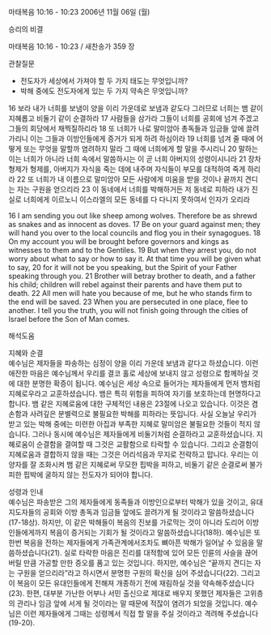 마태복음 10:16 - 10:23 
2006년 11월 06일 (월)

승리의 비결



마태복음 10:16 - 10:23 / 새찬송가 359 장


관찰질문
- 전도자가 세상에서 가져야 할 두 가지 태도는 무엇입니까?
- 박해 중에도 전도자에게 있는 두 가지 약속은 무엇입니까?  

16 보라 내가 너희를 보냄이 양을 이리 가운데로 보냄과 같도다 그러므로 너희는 뱀 같이 지혜롭고 비둘기 같이 순결하라 17 사람들을 삼가라 그들이 너희를 공회에 넘겨 주겠고 그들의 회당에서 채찍질하리라 18 또 너희가 나로 말미암아 총독들과 임금들 앞에 끌려 가리니 이는 그들과 이방인들에게 증거가 되게 하려 하심이라 19 너희를 넘겨 줄 때에 어떻게 또는 무엇을 말할까 염려하지 말라 그 때에 너희에게 할 말을 주시리니 20 말하는 이는 너희가 아니라 너희 속에서 말씀하시는 이 곧 너희 아버지의 성령이시니라 21 장차 형제가 형제를, 아버지가 자식을 죽는 데에 내주며 자식들이 부모를 대적하여 죽게 하리라 22 또 너희가 내 이름으로 말미암아 모든 사람에게 미움을 받을 것이나 끝까지 견디는 자는 구원을 얻으리라 23 이 동네에서 너희를 박해하거든 저 동네로 피하라 내가 진실로 너희에게 이르노니 이스라엘의 모든 동네를 다 다니지 못하여서 인자가 오리라  

16  I am sending you out like sheep among wolves. Therefore be as shrewd as snakes and as innocent as doves. 17  Be on your guard against men; they will hand you over to the local councils and flog you in their synagogues. 18  On my account you will be brought before governors and kings as witnesses to them and to the Gentiles. 19  But when they arrest you, do not worry about what to say or how to say it. At that time you will be given what to say, 20  for it will not be you speaking, but the Spirit of your Father speaking through you. 21  Brother will betray brother to death, and a father his child; children will rebel against their parents and have them put to death. 22  All men will hate you because of me, but he who stands firm to the end will be saved. 23  When you are persecuted in one place, flee to another. I tell you the truth, you will not finish going through the cities of Israel before the Son of Man comes.

해석도움





지혜와 순결  
예수님은 제자들을 파송하는 심정이 양을 이리 가운데 보냄과 같다고 하셨습니다. 이런 애잔한 마음은 예수님께서 우리를 결코 홀로 세상에 보내지 않고 성령으로 함께하실 것에 대한 분명한 확증이 됩니다. 예수님은 세상 속으로 들어가는 제자들에게 먼저 뱀처럼 지혜로우라고 교훈하셨습니다. 뱀은 특히 위험을 피하여 자기를 보호하는데 현명하다고 합니다. 뱀 같은 지혜로움에 대한 구체적인 내용은 23절에 나오고 있습니다. 이것은 겸손함과 사려깊은 분별력으로 불필요한 박해를 피하라는 뜻입니다. 사실 오늘날 우리가 받고 있는 박해 중에는 미련한 아집과 부족한 지혜로 말미암은 불필요한 것들이 적지 않습니다. 그러나 동시에 예수님은 제자들에게 비둘기처럼 순결하라고 교훈하셨습니다. 지혜로움이 순결함을 결여할 때 그것은 교활함으로 타락할 수 있습니다. 그리고 순결함이 지혜로움과 결합하지 않을 때는 그것은 어리석음과 무지로 전락하고 맙니다. 우리는 이 양자를 잘 조화시켜 뱀 같은 지혜로써 무모한 핍박을 피하고, 비둘기 같은 순결로써 불가피한 핍박에 굴하지 않는 전도자가 되어야 합니다.      

성령과 인내  
예수님은 파송받은 그의 제자들에게 동족들과 이방인으로부터 박해가 있을 것이고, 유대 지도자들의 공회와 이방 총독과 임금들 앞에도 끌려가게 될 것이라고 말씀하셨습니다(17-18상). 하지만, 이 같은 박해들이 복음의 진보를 가로막는 것이 아니라 도리어 이방인들에게까지 복음이 증거되는 기회가 될 것이라고 말씀하셨습니다(18하). 예수님은 또 한번 복음을 전하는 제자들에게 가족관계에서조차도 뼈아픈 박해가 일어날 수 있음을  말씀하셨습니다(21). 실로 타락한 마음은 진리를 대적함에 있어 모든 인륜의 사슬을 끊어버릴 만큼 가공할 만한 증오를 품고 있는 것입니다. 하지만, 예수님은 “끝까지 견디는 자는 구원을 얻으리라”라고 하시면서 분명한 구원의 확신을 심어 주셨습니다(22). 그리고 이 복음이 모든 유대인들에게 전해져 개종하기 전에 재림하실 것을 약속해주셨습니다(23). 한편, 대부분 가난한 어부나 서민 출신으로 제대로 배우지 못했던 제자들은 고위층의 관리나 임금 앞에 서게 될 것이라는 말 때문에 적잖이 염려가 되었을 것입니다. 예수님은 이런 제자들에게 그때는 성령께서 직접 할 말을 주실 것이라고 격려해 주셨습니다(19-20).